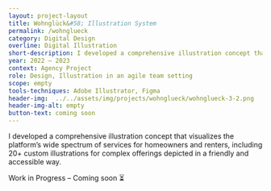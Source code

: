 ```yaml
---
layout: project-layout
title: Wohnglück&#58; Illustration System
permalink: /wohnglueck
category: Digital Design
overline: Digital Illustration
short-description: I developed a comprehensive illustration concept that visualizes the platform’s wide spectrum of services for homeowners and renters, including 20+ custom illustrations for complex offerings depicted in a friendly and accessible way.
year: 2022 – 2023
context: Agency Project
role: Design, Illustration in an agile team setting
scope: empty
tools-techniques: Adobe Illustrator, Figma
header-img:  ../../assets/img/projects/wohnglueck/wohnglueck-3-2.png
header-img-alt: empty
button-text: coming soon
---
```


<div class="project-intro"> 
    <p class="body-large"> 
    I developed a comprehensive illustration concept that visualizes the platform’s wide spectrum of services for homeowners and renters, including 20+ custom illustrations for complex offerings depicted in a friendly and accessible way.
    </p>
</div>

<div class="project-intro wip-disclaimer"> 
    <p class="body-large"> 
    Work in Progress – Coming soon ⏳
    </p>
</div>
